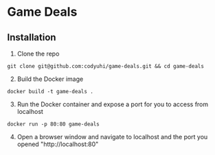 # Game Deals

## Installation

1. Clone the repo

```
git clone git@github.com:codyuhi/game-deals.git && cd game-deals
```

2. Build the Docker image

```
docker build -t game-deals .
```

3. Run the Docker container and expose a port for you to access from localhost

```
docker run -p 80:80 game-deals
```

4. Open a browser window and navigate to localhost and the port you opened
   "http://localhost:80"

